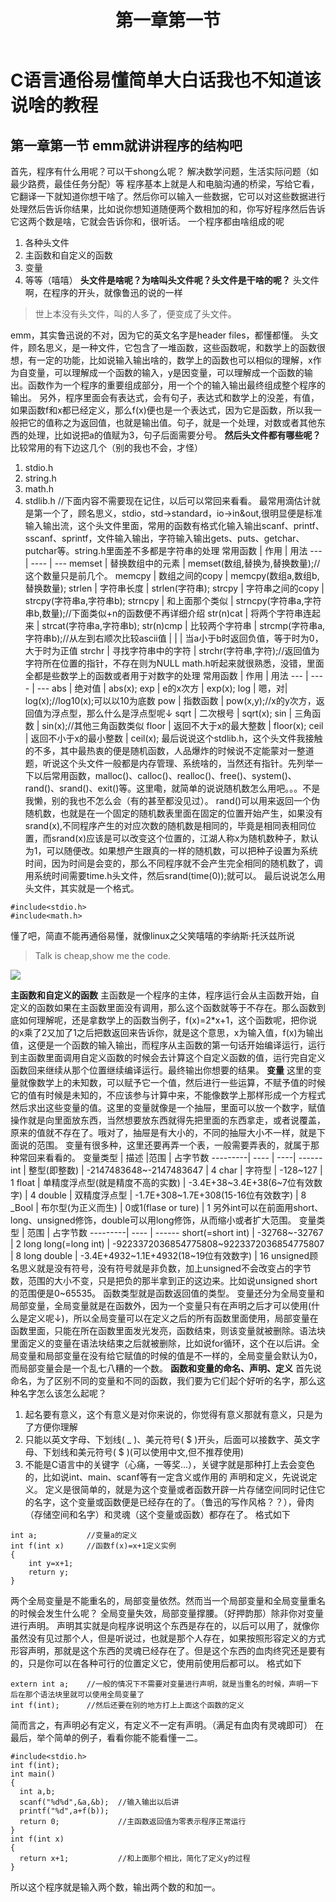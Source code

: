 ﻿---
title: "第一章第一节"
tags: "c语言教程"
---


# C语言通俗易懂简单大白话我也不知道该说啥的教程
## 第一章第一节 emm就讲讲程序的结构吧
首先，程序有什么用呢？可以干shong么呢？
解决数学问题，生活实际问题（如最少路费，最佳任务分配）等
程序基本上就是人和电脑沟通的桥梁，写给它看，它翻译一下就知道你想干啥了。然后你可以输入一些数据，它可以对这些数据进行处理然后告诉你结果，比如说你想知道随便两个数相加的和，你写好程序然后告诉它这两个数是啥，它就会告诉你和，很听话。
一个程序都由啥组成的呢
1. 各种头文件
2. 主函数和自定义的函数
3. 变量
4. 等等（嘻嘻）
**头文件是啥呢？为啥叫头文件呢？头文件是干啥的呢？**
头文件啊，在程序的开头，就像鲁迅的说的一样
> 世上本没有头文件，叫的人多了，便变成了头文件。

emm，其实鲁迅说的不对，因为它的英文名字是header files，都懂都懂。
头文件，顾名思义，是一种文件，它包含了一堆函数，这些函数呢，和数学上的函数很想，有一定的功能，比如说输入输出啥的，数学上的函数也可以相似的理解，x作为自变量，可以理解成一个函数的输入，y是因变量，可以理解成一个函数的输出。函数作为一个程序的重要组成部分，用一个个的输入输出最终组成整个程序的输出。
另外，程序里面会有表达式，会有句子，表达式和数学上的没差，有值，如果函数f和x都已经定义，那么f(x)便也是一个表达式，因为它是函数，所以我一般把它的值称之为返回值，也就是输出值。句子，就是一个处理，对数或者其他东西的处理，比如说把a的值赋为3，句子后面需要分号。
**然后头文件都有哪些呢？**
比较常用的有下边这几个（别的我也不会，才怪）
1. stdio.h
2. string.h
3. math.h
4. stdlib.h
//下面内容不需要现在记住，以后可以常回来看看。
最常用滴估计就是第一个了，顾名思义，stdio，std->standard，io->in&out,很明显便是标准输入输出流，这个头文件里面，常用的函数有格式化输入输出scanf、printf、sscanf、sprintf，文件输入输出，字符输入输出gets、puts、getchar、putchar等。string.h里面差不多都是字符串的处理
常用函数 | 作用 | 用法
--- | ---- | ---
memset | 替换数组中的元素 | memset(数组,替换为,替换数量);//这个数量只是前几个。
memcpy | 数组之间的copy  | memcpy(数组a,数组b,替换数量);
strlen | 字符串长度  | strlen(字符串);
strcpy | 字符串之间的copy  | strcpy(字符串a,字符串b);
strncpy | 和上面那个类似  | strncpy(字符串a,字符串b,数量);//下面类似+n的函数便不再详细介绍
str(n)cat | 将两个字符串连起来  | strcat(字符串a,字符串b);
str(n)cmp | 比较两个字符串  | strcmp(字符串a,字符串b);//从左到右顺次比较ascii值
       |            |    | 当a小于b时返回负值，等于时为0，大于时为正值
strchr | 寻找字符串中的字符  | strchr(字符串,字符);//返回值为字符所在位置的指针，不存在则为NULL
math.h听起来就很熟悉，没错，里面全都是些数学上的函数或者用于对数字的处理
常用函数 | 作用 | 用法
--- | ---- | ---
abs | 绝对值 | abs(x);
exp | e的x次方 | exp(x);
log | 嗯，对| log(x);//log10(x);可以以10为底数
pow | 指数函数 | pow(x,y);//x的y次方，返回值为浮点型，那么什么是浮点型呢↓
sqrt | 二次根号 | sqrt(x);
sin | 三角函数 | sin(x);//其他三角函数类似
floor | 返回不大于x的最大整数 | floor(x);
ceil | 返回不小于x的最小整数 | ceil(x);
最后说说这个stdlib.h，这个头文件我接触的不多，其中最热衷的便是随机函数，人品爆炸的时候说不定能蒙对一整道题，听说这个头文件一般都是内存管理、系统啥的，当然还有指针。先列举一下以后常用函数，malloc()、calloc()、realloc()、free()、system()、rand()、srand()、exit()等。这里嘞，就简单的说说随机数怎么用吧。。。不是我懒，别的我也不怎么会（有的甚至都没见过）。
rand()可以用来返回一个伪随机数，也就是在一个固定的随机数表里面在固定的位置开始产生，如果没有srand(x),不同程序产生的对应次数的随机数是相同的，毕竟是相同表相同位置，而srand(x)应该是可以改变这个位置的，江湖人称x为随机数种子，默认为1，可以随便改。如果想产生跟真的一样的随机数，可以把种子设置为系统时间，因为时间是会变的，那么不同程序就不会产生完全相同的随机数了，调用系统时间需要time.h头文件，然后srand(time(0));就可以。
最后说说怎么用头文件，其实就是一个格式。
```
#include<stdio.h>
#include<math.h>
```
懂了吧，简直不能再通俗易懂，就像linux之父笑嘻嘻的李纳斯·托沃兹所说
> Talk is cheap,show me the code. 

![](http://a4.att.hudong.com/88/51/01300000171625121671515852178.jpg)

**主函数和自定义的函数**
主函数是一个程序的主体，程序运行会从主函数开始，自定义的函数如果在主函数里面没有调用，那么这个函数就等于不存在。那么函数到底如何理解呢，还是拿数学上的函数当例子，f(x)=2*x+1，这个函数呢，把你说的x乘了2又加了1之后把数返回来告诉你，就是这个意思，x为输入值，f(x)为输出值，这便是一个函数的输入输出，而程序从主函数的第一句话开始编译运行，运行到主函数里面调用自定义函数的时候会去计算这个自定义函数的值，运行完自定义函数回来继续从那个位置继续编译运行。最终输出你想要的结果。
**变量**
这里的变量就像数学上的未知数，可以赋予它一个值，然后进行一些运算，不赋予值的时候它的值有时候是未知的，不应该参与计算中来，不能像数学上那样形成一个方程式然后求出这些变量的值。这里的变量就像是一个抽屉，里面可以放一个数字，赋值操作就是向里面放东西，当然想要放东西就得先把里面的东西拿走，或者说覆盖，原来的值就不存在了。哦对了，抽屉是有大小的，不同的抽屉大小不一样，就是下面说的范围。
变量有很多种，这里还要再弄一个表，一般需要弄表的，就属于那种常回来看看的。
变量类型 | 描述 |范围 | 占字节数
---------| ---- | ----| ------
int | 整型(即整数) | -2147483648~-2147483647 | 4
char | 字符型 | -128~127 | 1
float | 单精度浮点型(就是精度不高的实数) | -3.4E+38~3.4E+38(6~7位有效数字) | 4
double | 双精度浮点型 | -1.7E+308~1.7E+308(15-16位有效数字) | 8
_Bool | 布尔型(为正义而生) | 0或1(flase or ture) | 1
另外int可以在前面用short、long、unsigned修饰，double可以用long修饰，从而缩小或者扩大范围。
变量类型 | 范围 | 占字节数
---------| ---- | ------
short(=short int) | -32768~-32767 | 2
long long(=long int) | -9223372036854775808~9223372036854775807 | 8
long double | -3.4E+4932~1.1E+4932(18~19位有效数字) | 16
unsigned顾名思义就是没有符号，没有符号就是非负数，加上unsigned不会改变占的字节数，范围的大小不变，只是把负的那半拿到正的这边来。比如说unsigned short的范围便是0~65535。
函数类型就是函数返回值的类型。
变量还分为全局变量和局部变量，全局变量就是在函数外，因为一个变量只有在声明之后才可以使用(什么是定义呢↓)，所以全局变量可以在定义之后的所有函数里面使用，局部变量在函数里面，只能在所在函数里面发光发亮，函数结束，则该变量就被删除。语法块里面定义的变量在语法块结束之后就被删除，比如说for循环，这个在以后讲。全局变量和局部变量在没有给它赋值的时候的值是不一样的，全局变量会默认为0，而局部变量会是一个乱七八糟的一个数。
**函数和变量的命名、声明、定义**
首先说命名，为了区别不同的变量和不同的函数，我们要为它们起个好听的名字，那么这种名字怎么该怎么起呢？
1. 起名要有意义，这个有意义是对你来说的，你觉得有意义那就有意义，只是为了方便你理解
2. 只能以英文字母、下划线( _ )、美元符号( $ )开头，后面可以接数字、英文字母、下划线和美元符号( $ )(可以使用中文,但不推荐使用)
3. 不能是C语言中的关键字（心痛，一等奖...），关键字就是那种打上去会变色的，比如说int、main、scanf等有一定含义或作用的
声明和定义，先说说定义。
定义是很简单的，就是为这个变量或者函数开辟一片存储空间同时记住它的名字，这个变量或函数便是已经存在的了。（鲁迅的写作风格？？），骨肉（存储空间和名字）和灵魂（这个变量或函数）都存在了。
格式如下
```
int a;           //变量a的定义
int f(int x)     //函数f(x)=x+1定义实例
{
    int y=x+1;
    return y;
}
```
两个全局变量是不能重名的，局部变量依然。然而当一个局部变量和全局变量重名的时候会发生什么呢？
全局变量失效，局部变量撑腰。（好押韵那）除非你对变量进行声明。
声明其实就是向程序说明这个东西是存在的，以后可以用了，就像你虽然没有见过那个人，但是听说过，也就是那个人存在，如果按照形容定义的方式形容声明，那就是这个东西的灵魂已经存在了。但是这个东西的血肉终究还是要有的，只是你可以在各种可行的位置定义它，使用前使用后都可以。
格式如下
```
extern int a;    //一般的情况下不需要对变量进行声明，就是当重名的时候，声明一下后在那个语法块里就可以使用全局变量了
int f(int);      //然后还要在别的地方打上上面这个函数的定义
```
简而言之，有声明必有定义，有定义不一定有声明。（满足有血肉有灵魂即可）
在最后，举个简单的例子，看看你能不能看懂一二。
```
#include<stdio.h>
int f(int);
int main()
{
  int a,b;
  scanf("%d%d",&a,&b);  //输入输出以后讲
  printf("%d",a+f(b));
  return 0;             //主函数返回值为零表示程序正常运行
}
int f(int x)
{
  return x+1;           //和上面那个相比，简化了定义y的过程
}
```
所以这个程序就是输入两个数，输出两个数的和加一。